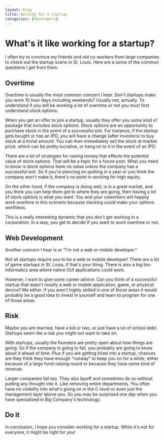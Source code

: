 ```yaml
---
layout: blog
title: Working for a startup
categories: [developers]
---
```


What's it like working for a startup?
===

I often try to convince my friends and old co-workers from large companies to check out the
startup scene in St. Louis. Here are a some of the common questions I get from them.

Overtime
---

Overtime is usually the most common concern I hear. Don't startups make you work 10 hour days
including weekends? Usually not, actually. To understand if you will be working a lot of
overtime or not you must first understand stock options.

When you get an offer to join a startup, usually they offer you some kind of package that
includes stock options. Stock options are an opportunity to purchase stock in the event
of a successful exit. For instance, if the startup gets bought or has an IPO, you will have
a change (after investors) to buy stock at a trivial amount. You can then immediately sell
the stock at market price, which can be pretty lucrative, or hang on to it in the event of
an IPO.

There are a lot of strategies for raising money that effects the potential value
of stock options. That will be a topic for a future post. What you need to know is stock
options have no value *unless* the company has a successful exit. So if you're planning on
quitting in a year or you think the company won't make it, there's no point in working for
high equity.

On the other hand, if the company is doing well, is in a great market, and you think you
can help them get to where they are going, then having a lot of stock options is what you
want. You and your coworkers will happily work overtime in this scenario because slacking
could make your options worthless.

This is a really interesting dynamic that you don't get working in a corporation. In a
way, you get to decide if you want to work overtime or not.

Web Development
---

Another concern I hear is or "I'm not a web or mobile developer."

Not all startups require you to be a web or mobile developer! There are a lot of game
startups in St. Louis, if that's your thing. There is also a big bio-informatics area where
native GUI applications could work.

However, I want to give some career advice. Can you think of a successful startup that
wasn't mostly a web or mobile application, game, or physical device? Me either.
If you aren't highly skilled in one of those areas it would probably be a good idea to invest
in yourself and learn to program for one of those areas.

Risk
---

Maybe you are married, have a kid or two, or just have a lot of school debt. Startups seem
like a risk you might not want to take on.

With startups, usually the founders are pretty open about how things are going. So if the
company is going to fail, you probably are going to know about it ahead of time. Plus if
you are getting hired into a startup, chances are they think they have enough "runway" to
keep you on for a while, either because of a large fund-raising round or because they have
some kind of revenue.

Larger companies fail too. They also layoff and sometimes do so without putting any thought
into it. Like removing entire departments. You often have no visibility into what's going on
in the C-level or even just the management layer above you. So you may be surprised one day
when you have specialized in Big Company's technology.

Do it
---

In conclusion, I hope you consider working for a startup. While it's not for everyone, it
might be right for you!
